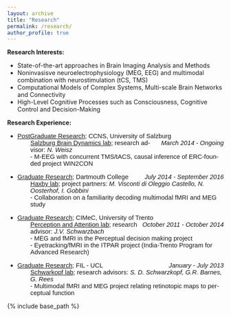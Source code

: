 ```yaml
---
layout: archive
title: "Research"
permalink: /research/
author_profile: true
---
```


<p class="MsoNormal"><b>Research Interests:</b></p>
<ul>
<li>State-of-the-art approaches in Brain Imaging Analysis and Methods</li>

<li>Noninvasisve neuroelectrophysiology (MEG, EEG) and multimodal combination with neurostimulation (tCS, TMS)</li>

<li>Computational Models of Complex Systems, Multi-scale Brain Networks and Connectivity</li>

<li>High-Level Cognitive Processes such as Consciousness, Cognitive Control and Decision-Making</li>
 </ul>   
    
<p class="MsoNormal"><b>Research Experience:</b></p>
<ul>
<li><u><span style="font-size: 11.0pt; mso-bidi-font-size: 10.0pt; font-family: 'Calibri',sans-serif; mso-bidi-font-family: Calibri;" xml:lang="EN-GB" lang="EN-GB">PostGraduate Research</span></u><span style="font-size: 11.0pt; mso-bidi-font-size: 10.0pt; font-family: 'Calibri',sans-serif; mso-bidi-font-family: Calibri;" xml:lang="EN-GB" lang="EN-GB">; CCNS, University of Salzburg <span style="float: right;"><i style="mso-bidi-font-style: normal;">March 2014 - Ongoing</i></span></span> <br />
<div style="padding-left: 30px; font-size: 11.0pt; font-family: 'Calibri',sans-serif; mso-ascii-theme-font: minor-latin; mso-hansi-theme-font: minor-latin;" xml:lang="EN-GB" lang="EN-GB"> <u><a href="https://www.oboblab.at/" target="_top">Salzburg Brain Dynamics lab</a></u>; research advisor:  <i>N. Weisz</i> <br />-  M-EEG with concurrent TMS/tACS, causal inference of ERC-founded project WIN2CON</div>
</li>
</ul>
<ul>
<li><u><span style="font-size: 11.0pt; mso-bidi-font-size: 10.0pt; font-family: 'Calibri',sans-serif; mso-bidi-font-family: Calibri;" xml:lang="EN-GB" lang="EN-GB">Graduate Research</span></u><span style="font-size: 11.0pt; mso-bidi-font-size: 10.0pt; font-family: 'Calibri',sans-serif; mso-bidi-font-family: Calibri;" xml:lang="EN-GB" lang="EN-GB">; Dartmouth College <span style="float: right;"><i style="mso-bidi-font-style: normal;">July 2014 - September 2016</i></span></span> <br />
<div style="padding-left: 30px; font-size: 11.0pt; font-family: 'Calibri',sans-serif; mso-ascii-theme-font: minor-latin; mso-hansi-theme-font: minor-latin;" xml:lang="EN-GB" lang="EN-GB"><u><a href="http://haxbylab.dartmouth.edu/" target="_top">Haxby lab</a></u>; project partners: <i>M. Visconti di Oleggio Castello, N. Oosterhof, I. Gobbini</i> <br />-  Collaboration on a familiarity decoding multimodal fMRI and MEG study</div>
</li>
</ul>
<ul>
<li><u><span style="font-size: 11.0pt; mso-bidi-font-size: 10.0pt; font-family: 'Calibri',sans-serif; mso-bidi-font-family: Calibri;" xml:lang="EN-GB" lang="EN-GB">Graduate Research</span></u><span style="font-size: 11.0pt; mso-bidi-font-size: 10.0pt; font-family: 'Calibri',sans-serif; mso-bidi-font-family: Calibri;" xml:lang="EN-GB" lang="EN-GB">; CIMeC, University of Trento <span style="float: right;"><i style="mso-bidi-font-style: normal;">October 2011 - October 2014</i></span></span> <br />
<div style="padding-left: 30px; font-size: 11.0pt; font-family: 'Calibri',sans-serif; mso-ascii-theme-font: minor-latin; mso-hansi-theme-font: minor-latin;" xml:lang="EN-GB" lang="EN-GB"><u><a href="https://sites.google.com/site/jvschwarzbach/home/lab" target="_top">Perception and Attention lab</a></u>; research advisor:  <i>J.V. Schwarzbach</i> <br />-  MEG and fMRI in the Perceptual decision making project<br />-  Eyetracking/fMRI in the ITPAR project (India-Trento Program for Advanced Research)</div>
</li>
</ul>
<ul>
<li><u><span style="font-size: 11.0pt; mso-bidi-font-size: 10.0pt; font-family: 'Calibri',sans-serif; mso-bidi-font-family: Calibri;" xml:lang="EN-GB" lang="EN-GB">Graduate Research</span></u><span style="font-size: 11.0pt; mso-bidi-font-size: 10.0pt; font-family: 'Calibri',sans-serif; mso-bidi-font-family: Calibri;" xml:lang="EN-GB" lang="EN-GB">; FIL - UCL <span style="float: right;"><i style="mso-bidi-font-style: normal;">January - July 2013</i></span></span> <br />
<div style="padding-left: 30px; font-size: 11.0pt; font-family: 'Calibri',sans-serif; mso-ascii-theme-font: minor-latin; mso-hansi-theme-font: minor-latin;" xml:lang="EN-GB" lang="EN-GB"><u><a href="http://sampendu.wordpress.com/previous-members/" target="_top">Schwarkopf lab</a></u>; research advisors:  <i>S. D. Schwarzkopf, G.R. Barnes, G. Rees</i> <br />-  Multimodal fMRI and MEG project relating retinotopic maps to perceptual function</div>
</li>
</ul>


{% include base_path %}
